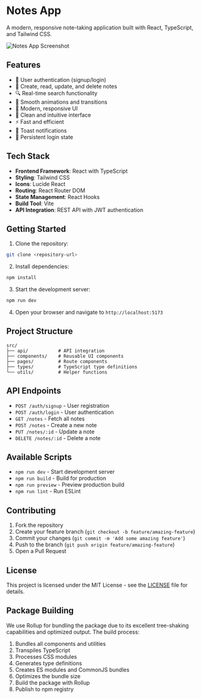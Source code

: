 # Notes App

A modern, responsive note-taking application built with React, TypeScript, and Tailwind CSS.

![Notes App Screenshot](https://images.unsplash.com/photo-1517842645767-c639042777db?w=1200&h=600&fit=crop&crop=center)

## Features

- 🔐 User authentication (signup/login)
- 📝 Create, read, update, and delete notes
- 🔍 Real-time search functionality
- 💫 Smooth animations and transitions
- 🎨 Modern, responsive UI
- 🌙 Clean and intuitive interface
- ⚡ Fast and efficient
- 🔔 Toast notifications
- 💾 Persistent login state

## Tech Stack

- **Frontend Framework**: React with TypeScript
- **Styling**: Tailwind CSS
- **Icons**: Lucide React
- **Routing**: React Router DOM
- **State Management**: React Hooks
- **Build Tool**: Vite
- **API Integration**: REST API with JWT authentication

## Getting Started

1. Clone the repository:
```bash
git clone <repository-url>
```

2. Install dependencies:
```bash
npm install
```

3. Start the development server:
```bash
npm run dev
```

4. Open your browser and navigate to `http://localhost:5173`

## Project Structure

```
src/
├── api/           # API integration
├── components/    # Reusable UI components
├── pages/         # Route components
├── types/         # TypeScript type definitions
└── utils/         # Helper functions
```

## API Endpoints

- `POST /auth/signup` - User registration
- `POST /auth/login` - User authentication
- `GET /notes` - Fetch all notes
- `POST /notes` - Create a new note
- `PUT /notes/:id` - Update a note
- `DELETE /notes/:id` - Delete a note

## Available Scripts

- `npm run dev` - Start development server
- `npm run build` - Build for production
- `npm run preview` - Preview production build
- `npm run lint` - Run ESLint

## Contributing

1. Fork the repository
2. Create your feature branch (`git checkout -b feature/amazing-feature`)
3. Commit your changes (`git commit -m 'Add some amazing feature'`)
4. Push to the branch (`git push origin feature/amazing-feature`)
5. Open a Pull Request

## License

This project is licensed under the MIT License - see the [LICENSE](LICENSE) file for details.

## Package Building

We use Rollup for bundling the package due to its excellent tree-shaking capabilities and optimized output. The build process:

1. Bundles all components and utilities
2. Transpiles TypeScript
3. Processes CSS modules
4. Generates type definitions
5. Creates ES modules and CommonJS bundles
6. Optimizes the bundle size
7. Build the package with Rollup
8. Publish to npm registry